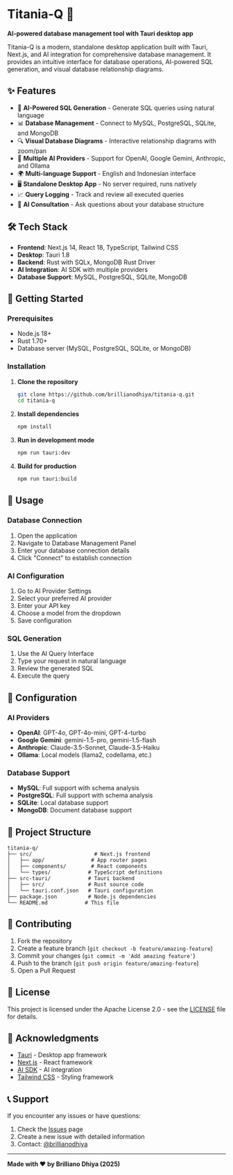 # Titania-Q 🚀

**AI-powered database management tool with Tauri desktop app**

Titania-Q is a modern, standalone desktop application built with Tauri, Next.js, and AI integration for comprehensive database management. It provides an intuitive interface for database operations, AI-powered SQL generation, and visual database relationship diagrams.

## ✨ Features

- 🎯 **AI-Powered SQL Generation** - Generate SQL queries using natural language
- 📊 **Database Management** - Connect to MySQL, PostgreSQL, SQLite, and MongoDB
- 🔍 **Visual Database Diagrams** - Interactive relationship diagrams with zoom/pan
- 🤖 **Multiple AI Providers** - Support for OpenAI, Google Gemini, Anthropic, and Ollama
- 🌍 **Multi-language Support** - English and Indonesian interface
- 🖥️ **Standalone Desktop App** - No server required, runs natively
- 📈 **Query Logging** - Track and review all executed queries
- 💬 **AI Consultation** - Ask questions about your database structure

## 🛠️ Tech Stack

- **Frontend**: Next.js 14, React 18, TypeScript, Tailwind CSS
- **Desktop**: Tauri 1.8
- **Backend**: Rust with SQLx, MongoDB Rust Driver
- **AI Integration**: AI SDK with multiple providers
- **Database Support**: MySQL, PostgreSQL, SQLite, MongoDB

## 🚀 Getting Started

### Prerequisites

- Node.js 18+
- Rust 1.70+
- Database server (MySQL, PostgreSQL, SQLite, or MongoDB)

### Installation

1. **Clone the repository**

   ```bash
   git clone https://github.com/brillianodhiya/titania-q.git
   cd titania-q
   ```

2. **Install dependencies**

   ```bash
   npm install
   ```

3. **Run in development mode**

   ```bash
   npm run tauri:dev
   ```

4. **Build for production**
   ```bash
   npm run tauri:build
   ```

## 📖 Usage

### Database Connection

1. Open the application
2. Navigate to Database Management Panel
3. Enter your database connection details
4. Click "Connect" to establish connection

### AI Configuration

1. Go to AI Provider Settings
2. Select your preferred AI provider
3. Enter your API key
4. Choose a model from the dropdown
5. Save configuration

### SQL Generation

1. Use the AI Query Interface
2. Type your request in natural language
3. Review the generated SQL
4. Execute the query

## 🔧 Configuration

### AI Providers

- **OpenAI**: GPT-4o, GPT-4o-mini, GPT-4-turbo
- **Google Gemini**: gemini-1.5-pro, gemini-1.5-flash
- **Anthropic**: Claude-3.5-Sonnet, Claude-3.5-Haiku
- **Ollama**: Local models (llama2, codellama, etc.)

### Database Support

- **MySQL**: Full support with schema analysis
- **PostgreSQL**: Full support with schema analysis
- **SQLite**: Local database support
- **MongoDB**: Document database support

## 📁 Project Structure

```
titania-q/
├── src/                    # Next.js frontend
│   ├── app/               # App router pages
│   ├── components/        # React components
│   └── types/            # TypeScript definitions
├── src-tauri/            # Tauri backend
│   ├── src/              # Rust source code
│   └── tauri.conf.json   # Tauri configuration
├── package.json          # Node.js dependencies
└── README.md            # This file
```

## 🤝 Contributing

1. Fork the repository
2. Create a feature branch (`git checkout -b feature/amazing-feature`)
3. Commit your changes (`git commit -m 'Add amazing feature'`)
4. Push to the branch (`git push origin feature/amazing-feature`)
5. Open a Pull Request

## 📄 License

This project is licensed under the Apache License 2.0 - see the [LICENSE](LICENSE) file for details.

## 🙏 Acknowledgments

- [Tauri](https://tauri.app/) - Desktop app framework
- [Next.js](https://nextjs.org/) - React framework
- [AI SDK](https://sdk.vercel.ai/) - AI integration
- [Tailwind CSS](https://tailwindcss.com/) - Styling framework

## 📞 Support

If you encounter any issues or have questions:

1. Check the [Issues](https://github.com/brillianodhiya/titania-q/issues) page
2. Create a new issue with detailed information
3. Contact: [@brillianodhiya](https://github.com/brillianodhiya)

---

**Made with ❤️ by Brilliano Dhiya (2025)**
